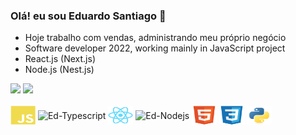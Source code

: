 ### Olá! eu sou Eduardo Santiago 👋

- Hoje trabalho com vendas, administrando meu próprio negócio
- Software developer 2022, working mainly in JavaScript project
- React.js (Next.js)
- Node.js  (Nest.js)

<div>
  <img height="200em" src="https://github-readme-stats.vercel.app/api?username=EdSantiag0&show_icons=true&theme=tokyonight"/>
  <img height="200em" src="https://github-readme-stats.vercel.app/api/top-langs/?username=EdSantiag0&layout=donut&theme=tokyonight"/>
</div>

<div style="display: inline_block"><br>
  <img align="center" alt="Ed-Js" height="30" width="40" src="https://raw.githubusercontent.com/devicons/devicon/master/icons/javascript/javascript-plain.svg">
  <img align="center" alt="Ed-Typescript" height="30" width="40" src="https://cdn.jsdelivr.net/gh/devicons/devicon@latest/icons/typescript/typescript-original.svg" />
  <img align="center" alt="Ed-React" height="30" width="40" src="https://raw.githubusercontent.com/devicons/devicon/master/icons/react/react-original.svg">
  <img align="center" alt="Ed-Nodejs" height="30" width="40" src="https://cdn.jsdelivr.net/gh/devicons/devicon@latest/icons/nodejs/nodejs-original-wordmark.svg" />
  <img align="center" alt="Ed-HTML" height="30" width="40" src="https://raw.githubusercontent.com/devicons/devicon/master/icons/html5/html5-original.svg">
  <img align="center" alt="Ed-CSS" height="30" width="40" src="https://raw.githubusercontent.com/devicons/devicon/master/icons/css3/css3-original.svg">
  <img align="center" alt="Ed-Python" height="30" width="40" src="https://raw.githubusercontent.com/devicons/devicon/master/icons/python/python-original.svg">
</div>


